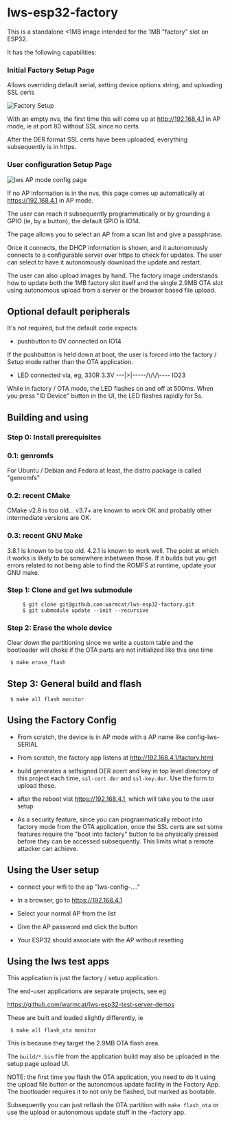 lws-esp32-factory
=================

This is a standalone <1MB image intended for the 1MB "factory" slot on ESP32.

It has the following capabilities:

### Initial Factory Setup Page

Allows overriding default serial, setting device options string, and uploading SSL certs

![Factory Setup](https://libwebsockets.org/setup3.png)

With an empty nvs, the first time this will come up at http://192.168.4.1 in AP mode, ie at port 80 without SSL since no certs.

After the DER format SSL certs have been uploaded, everything subsequently is in https.

### User configuration Setup Page

![lws AP mode config page](https://libwebsockets.org/setup2.png)

If no AP information is in the nvs, this page comes up automatically at https://192.168.4.1 in AP mode.

The user can reach it subsequently programmatically or by grounding a GPIO (ie, by a button), the default GPIO is IO14.

The page allows you to select an AP from a scan list and give a passphrase.

Once it connects, the DHCP information is shown, and it autonomously connects to a configurable server over https to check for updates.  The user can select to have it autonomously download the update and restart.

The user can also upload images by hand.  The factory image understands how to update both the 1MB factory slot itself and the single 2.9MB OTA slot using autonomous upload from a server or the browser based file upload.

## Optional default peripherals

It's not required, but the default code expects

 - pushbutton to 0V connected on IO14

If the pushbutton is held down at boot, the user is forced into the factory / Setup mode rather than the OTA application.

 - LED connected via, eg, 330R   3.3V ---|>|-----/\\/\\/\\---- IO23

While in factory / OTA mode, the LED flashes on and off at 500ms.  When you press "ID Device" button in the UI, the LED flashes rapidly for 5s.


## Building and using

### Step 0: Install prerequisites

### 0.1: genromfs

For Ubuntu / Debian and Fedora at least, the distro package is called "genromfs"

### 0.2: recent CMake

CMake v2.8 is too old... v3.7+ are known to work OK and probably other intermediate versions are OK.

### 0.3: recent GNU Make

3.8.1 is known to be too old.  4.2.1 is known to work well.  The point at which
it works is likely to be somewhere inbetween those.  If it builds but you get errors related to not being able to find the ROMFS at runtime, update your GNU make.


### Step 1: Clone and get lws submodule

```
     $ git clone git@github.com:warmcat/lws-esp32-factory.git
     $ git submodule update --init --recursive
```

### Step 2: Erase the whole device

Clear down the partitioning since we write a custom table and the bootloader
will choke if the OTA parts are not initialized like this one time

```
 $ make erase_flash
```

## Step 3: General build and flash

```
 $ make all flash monitor
```

## Using the Factory Config

 - From scratch, the device is in AP mode with a AP name like config-lws-SERIAL

 - From scratch, the factory app listens at http://192.168.4.1/factory.html

 - build generates a selfsigned DER acert and key in top level directory of this project each time, `ssl-cert.der` and `ssl-key.der`.  Use the form to upload these.

 - after the reboot vist https://192.168.4.1, which will take you to the user setup

 - As a security feature, since you can programmatically reboot into factory mode from the OTA application, once the SSL certs are set some features require the "boot into factory" button to be physically pressed before they can be accessed subsequently.  This limits what a remote attacker can achieve.

## Using the User setup

 - connect your wifi to the ap "lws-config-...."

 - In a browser, go to https://192.168.4.1

 - Select your normal AP from the list

 - Give the AP password and click the button

 - Your ESP32 should associate with the AP without resetting

## Using the lws test apps

This application is just the factory / setup application.

The end-user applications are separate projects, see eg

https://github.com/warmcat/lws-esp32-test-server-demos

These are built and loaded slightly differently, ie

```
 $ make all flash_ota monitor
```

This is because they target the 2.9MB OTA flash area.

The `build/*.bin` file from the application build may also be uploaded in the setup page upload UI.

NOTE: the first time you flash the OTA application, you need to do it using the
upload file button or the autonomous update facility in the Factory App.  The bootloader
requires it to not only be flashed, but marked as bootable.

Subsequently you can just reflash the OTA partition with `make flash_ota` or use the upload or autonomous update stuff in the -factory app.

